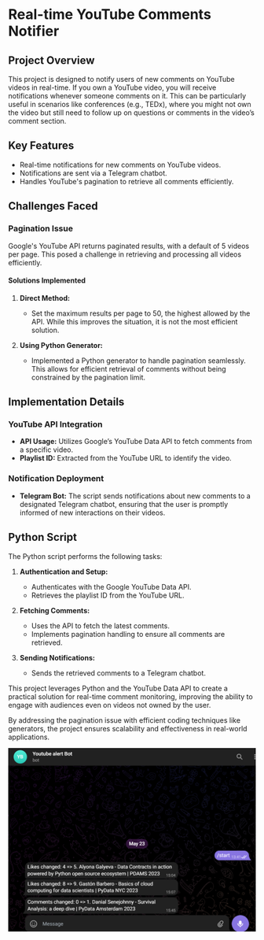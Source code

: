 # Real-time YouTube Comments Notifier

## Project Overview

This project is designed to notify users of new comments on YouTube videos in real-time. If you own a YouTube video, you will receive notifications whenever someone comments on it. This can be particularly useful in scenarios like conferences (e.g., TEDx), where you might not own the video but still need to follow up on questions or comments in the video’s comment section.

## Key Features

- Real-time notifications for new comments on YouTube videos.
- Notifications are sent via a Telegram chatbot.
- Handles YouTube's pagination to retrieve all comments efficiently.

## Challenges Faced

### Pagination Issue

Google's YouTube API returns paginated results, with a default of 5 videos per page. This posed a challenge in retrieving and processing all videos efficiently.

#### Solutions Implemented

1. **Direct Method:**
   - Set the maximum results per page to 50, the highest allowed by the API. While this improves the situation, it is not the most efficient solution.

2. **Using Python Generator:**
   - Implemented a Python generator to handle pagination seamlessly. This allows for efficient retrieval of comments without being constrained by the pagination limit.

## Implementation Details

### YouTube API Integration

- **API Usage:** Utilizes Google’s YouTube Data API to fetch comments from a specific video.
- **Playlist ID:** Extracted from the YouTube URL to identify the video.

### Notification Deployment

- **Telegram Bot:** The script sends notifications about new comments to a designated Telegram chatbot, ensuring that the user is promptly informed of new interactions on their videos.

## Python Script

The Python script performs the following tasks:

1. **Authentication and Setup:**
   - Authenticates with the Google YouTube Data API.
   - Retrieves the playlist ID from the YouTube URL.

2. **Fetching Comments:**
   - Uses the API to fetch the latest comments.
   - Implements pagination handling to ensure all comments are retrieved.

3. **Sending Notifications:**
   - Sends the retrieved comments to a Telegram chatbot.

This project leverages Python and the YouTube Data API to create a practical solution for real-time comment monitoring, improving the ability to engage with audiences even on videos not owned by the user.

By addressing the pagination issue with efficient coding techniques like generators, the project ensures scalability and effectiveness in real-world applications.

![YouTube Comments Notifier](https://github.com/KonduruRupesh2000/Real-time-youtube-comments-notifier/blob/main/Image%20of%20Youtube%20notifier%20bot.png)

